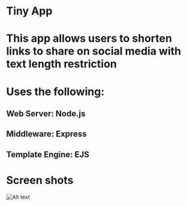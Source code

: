 # Tiny App

# This app allows users to shorten links to share on social media with text length restriction

# Uses the following:
## Web Server: Node.js
## Middleware: Express
## Template Engine: EJS

# Screen shots
![Alt text](/relative/path/to/img.jpg?raw=true "Optional Title")

